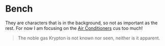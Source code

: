 # Bench

They are characters that is in the background, so not as important as the rest. For now I am focusing on the [Air Conditioners](../Species/Air%20Conditioners.md) cus too much!

> The noble gas Krypton is not known nor seen, neither is it apparent.


